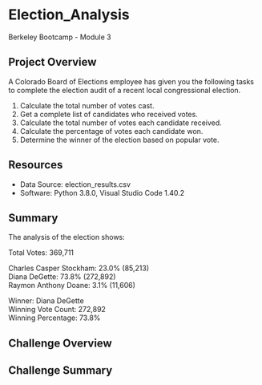 # Election_Analysis
Berkeley Bootcamp - Module 3

## Project Overview
A Colorado Board of Elections employee has given you the following tasks to complete the election audit of a recent local congressional election.

1. Calculate the total number of votes cast.
2. Get a complete list of candidates who received votes.
3. Calculate the total number of votes each candidate received.
4. Calculate the percentage of votes each candidate won.
5. Determine the winner of the election based on popular vote.

## Resources
- Data Source: election_results.csv
- Software: Python 3.8.0, Visual Studio Code 1.40.2

## Summary
The analysis of the election shows:

Total Votes: 369,711

Charles Casper Stockham: 23.0% (85,213)  
Diana DeGette: 73.8% (272,892)  
Raymon Anthony Doane: 3.1% (11,606)

Winner: Diana DeGette  
Winning Vote Count: 272,892  
Winning Percentage: 73.8%

## Challenge Overview
## Challenge Summary
